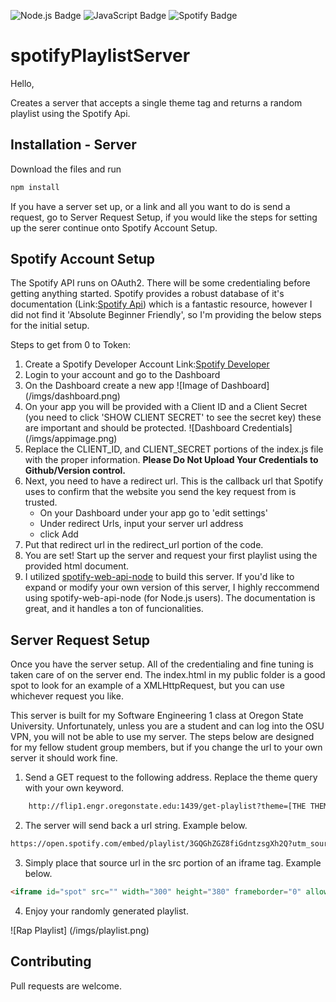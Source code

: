![Node.js Badge](https://img.shields.io/badge/Node.js-43853D?style=for-the-badge&logo=node.js&logoColor=white) ![JavaScript Badge](https://img.shields.io/badge/JavaScript-F7DF1E?style=for-the-badge&logo=javascript&logoColor=black) ![Spotify Badge](https://img.shields.io/badge/Spotify-1ED760?&style=for-the-badge&logo=spotify&logoColor=white)

# spotifyPlaylistServer

Hello,

Creates a server that accepts a single theme tag and returns a random playlist using the Spotify Api.

## Installation - Server
Download the files and run

```bash
npm install
```

If you have a server set up, or a link and all you want to do is send a request, go to Server Request Setup, if you would like the steps for setting up the serer continue onto Spotify Account Setup.

## Spotify Account Setup
The Spotify API runs on OAuth2. There will be some credentialing before getting anything started. Spotify provides a robust database of it's documentation (Link:[Spotify Api](https://developer.spotify.com/documentation/web-api/)) which is a fantastic resource, however I did not find it 'Absolute Beginner Friendly', so I'm providing the below steps for the initial setup.

Steps to get from 0 to Token:
1. Create a Spotify Developer Account Link:[Spotify Developer](https://developer.spotify.com/dashboard/login)
2. Login to your account and go to the Dashboard
3. On the Dashboard create a new app
![Image of Dashboard]
(/imgs/dashboard.png)
4. On your app you will be provided with a Client ID and a Client Secret (you need to click 'SHOW CLIENT SECRET' to see the secret key) these are important and should be protected.
![Dashboard Credentials]
(/imgs/appimage.png)
5. Replace the CLIENT_ID, and CLIENT_SECRET portions of the index.js file with the proper information. **Please Do Not Upload Your Credentials to Github/Version control.** 
6. Next, you need to have a redirect url. This is the callback url that Spotify uses to confirm that the website you send the key request from is trusted.
    * On your Dashboard under your app go to 'edit settings'
    * Under redirect Urls, input your server url address
    * click Add
7. Put that redirect url in the redirect_url portion of the code.
8. You are set! Start up the server and request your first playlist using the provided html document.
9. I utilized [spotify-web-api-node](https://github.com/thelinmichael/spotify-web-api-node) to build this server. If you'd like to expand or modify your own version of this server, I highly reccommend using spotify-web-api-node (for Node.js users). The documentation is great, and it handles a ton of funcionalities.

## Server Request Setup
Once you have the server setup. All of the credentialing and fine tuning is taken care of on the server end. The index.html in my public folder is a good spot to look for an example of a XMLHttpRequest, but you can use whichever request you like.

This server is built for my Software Engineering 1 class at Oregon State University. Unfortunately, unless you are a student and can log into the OSU VPN, you will not be able to use my server. The steps below are designed for my fellow student group members, but if you change the url to your own server it should work fine.

1. Send a GET request to the following address. Replace the theme query with your own keyword.

```html
    http://flip1.engr.oregonstate.edu:1439/get-playlist?theme=[THE THEME YOU WANT E.G. 'WORKOUT']
```
2. The server will send back a url string. Example below.

```html
https://open.spotify.com/embed/playlist/3GQGhZGZ8fiGdntzsgXh2Q?utm_source=generator
```
3. Simply place that source url in the src portion of an iframe tag. Example below.

```html
<iframe id="spot" src="" width="300" height="380" frameborder="0" allowtransparency="true" allow="encrypted-media"></iframe>
```
4. Enjoy your randomly generated playlist.

![Rap Playlist]
(/imgs/playlist.png)

## Contributing
Pull requests are welcome.